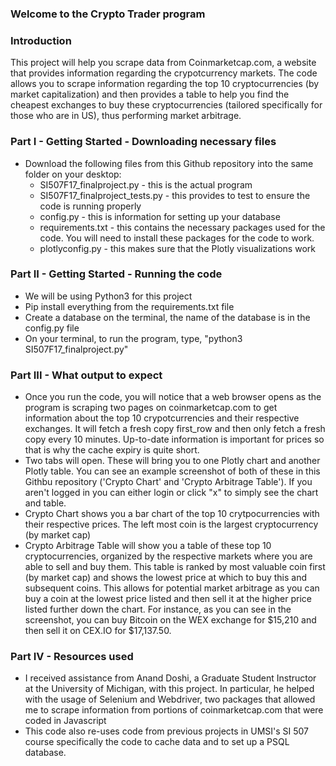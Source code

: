 ### Welcome to the Crypto Trader program


### Introduction

This project will help you scrape data from Coinmarketcap.com, a website that provides information regarding the crypotcurrency markets.
The code allows you to scrape information regarding the top 10 cryptocurrencies (by market capitalization) and then provides a table to
help you find the cheapest exchanges to buy these cryptocurrencies (tailored specifically for those who are in US), thus performing
market arbitrage.

### Part I - Getting Started - Downloading necessary files
- Download the following files from this Github repository into the same folder on your desktop:
  - SI507F17_finalproject.py - this is the actual program
  - SI507F17_finalproject_tests.py - this provides to test to ensure the code is running properly
  - config.py - this is information for setting up your database
  - requirements.txt - this contains the necessary packages used for the code. You will need to install these packages for the code to work.
  - plotlyconfig.py - this makes sure that the Plotly visualizations work

### Part II - Getting Started - Running the code
- We will be using Python3 for this project
- Pip install everything from the requirements.txt file
- Create a database on the terminal, the name of the database is in the config.py file
- On your terminal, to run the program, type, "python3 SI507F17_finalproject.py"

### Part III - What output to expect
- Once you run the code, you will notice that a web browser opens as the program is scraping two pages on coinmarketcap.com
  to get information about the top 10 crypotcurrencies and their respective exchanges. It will fetch a fresh copy first_row
  and then only fetch a fresh copy every 10 minutes. Up-to-date information is important for prices so that is why the cache
  expiry is quite short.
- Two tabs will open. These will bring you to one Plotly chart and another Plotly table. You can see an example screenshot of both
  of these in this Githbu repository ('Crypto Chart' and 'Crypto Arbitrage Table'). If you aren't logged in you can either login or
  click "x" to simply see the chart and table.
- Crypto Chart shows you a bar chart of the top 10 crytpocurrencies with their respective prices. The left most coin is the largest
  cryptocurrency (by market cap)
- Crypto Arbitrage Table will show you a table of these top 10 cryptocurrencies, organized by the respective markets where you are able
  to sell and buy them. This table is ranked by most valuable coin first (by market cap) and shows the lowest price at which to buy this
  and subsequent coins. This allows for potential market arbitrage as you can buy a coin at the lowest price listed and then sell it
  at the higher price listed further down the chart. For instance, as you can see in the screenshot, you can buy Bitcoin on the WEX
  exchange for $15,210 and then sell it on CEX.IO for $17,137.50.

### Part IV - Resources used
- I received assistance from Anand Doshi, a Graduate Student Instructor at the University of Michigan, with this project.
  In particular, he helped with the usage of Selenium and Webdriver, two packages that allowed me to scrape information from
  portions of coinmarketcap.com that were coded in Javascript
- This code also re-uses code from previous projects in UMSI's SI 507 course specifically the code to cache data and to set up
  a PSQL database.

